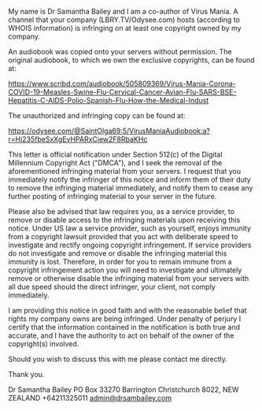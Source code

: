 My name is Dr Samantha Bailey and I am a co-author of Virus Mania. A channel that your company (LBRY.TV/Odysee.com) hosts (according to WHOIS information) is infringing on at least one copyright owned by my company.

An audiobook was copied onto your servers without permission. The original audiobook, to which we own the exclusive copyrights, can be found at:

https://www.scribd.com/audiobook/505809369/Virus-Mania-Corona-COVID-19-Measles-Swine-Flu-Cervical-Cancer-Avian-Flu-SARS-BSE-Hepatitis-C-AIDS-Polio-Spanish-Flu-How-the-Medical-Indust

The unauthorized and infringing copy can be found at:

https://odysee.com/@SaintOlga69:5/VirusManiaAudiobook:a?r=Hi235fbeSxXgEvHPARxCiew2F8RbaKHc

This letter is official notification under Section 512(c) of the Digital Millennium Copyright Act ("DMCA"), and I seek the removal of the aforementioned infringing material from your servers. I request that you immediately notify the infringer of this notice and inform them of their duty to remove the infringing material immediately, and notify them to cease any further posting of infringing material to your server in the future.

Please also be advised that law requires you, as a service provider, to remove or disable access to the infringing materials upon receiving this notice. Under US law a service provider, such as yourself, enjoys immunity from a copyright lawsuit provided that you act with deliberate speed to investigate and rectify ongoing copyright infringement. If service providers do not investigate and remove or disable the infringing material this immunity is lost. Therefore, in order for you to remain immune from a copyright infringement action you will need to investigate and ultimately remove or otherwise disable the infringing material from your servers with all due speed should the direct infringer, your client, not comply immediately.

I am providing this notice in good faith and with the reasonable belief that rights my company owns are being infringed. Under penalty of perjury I certify that the information contained in the notification is both true and accurate, and I have the authority to act on behalf of the owner of the copyright(s) involved.

Should you wish to discuss this with me please contact me directly.

Thank you.

Dr Samantha Bailey
PO Box 33270
Barrington
Christchurch 8022,
NEW ZEALAND
+64211325011
admin@drsambailey.com
